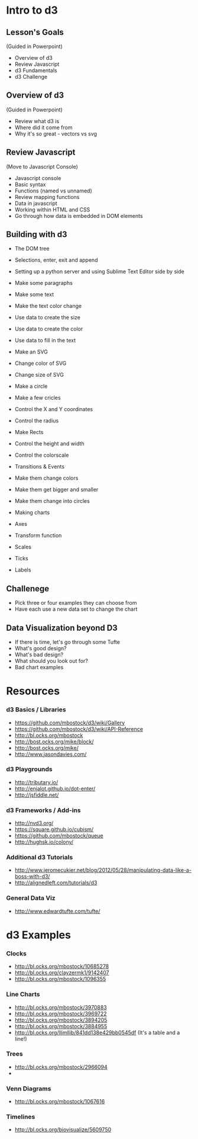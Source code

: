 # Intro to d3 #

## Lesson's Goals ##
(Guided in Powerpoint)
- Overview of d3
- Review Javascript
- d3 Fundamentals
- d3 Challenge

## Overview of d3 ##
(Guided in Powerpoint)
- Review what d3 is
- Where did it come from
- Why it's so great - vectors vs svg

## Review Javascript ##
(Move to Javascript Console)
- Javascript console
- Basic syntax
- Functions (named vs unnamed)
- Review mapping functions 
- Data in javascript
- Working within HTML and CSS
- Go through how data is embedded in DOM elements

## Building with d3 ##
- The DOM tree
- Selections, enter, exit and append 
- Setting up a python server and using Sublime Text Editor side by side 

- Make some paragraphs
- Make some text
- Make the text color change 
- Use data to create the size
- Use data to create the color
- Use data to fill in the text

- Make an SVG
- Change color of SVG
- Change size of SVG

- Make a circle
- Make a few cricles
- Control the X and Y coordinates
- Control the radius 

- Make Rects
- Control the height and width
- Control the colorscale 

- Transitions & Events 
- Make them change colors
- Make them get bigger and smaller
- Make them change into circles 

- Making charts
- Axes
- Transform function 
- Scales
- Ticks
- Labels

## Challenege ##
- Pick three or four examples they can choose from
- Have each use a new data set to change the chart


## Data Visualization beyond D3 ##
- If there is time, let's go through some Tufte
- What's good design?
- What's bad design?
- What should you look out for?
- Bad chart examples 

# Resources #

### d3 Basics / Libraries ###
- https://github.com/mbostock/d3/wiki/Gallery
- https://github.com/mbostock/d3/wiki/API-Reference
- http://bl.ocks.org/mbostock
- http://bost.ocks.org/mike/block/
- http://bost.ocks.org/mike/
- http://www.jasondavies.com/

### d3 Playgrounds ###
- http://tributary.io/
- http://enjalot.github.io/dot-enter/
- http://jsfiddle.net/

### d3 Frameworks / Add-ins ###
- http://nvd3.org/
- https://square.github.io/cubism/
- https://github.com/mbostock/queue
- http://hughsk.io/colony/

### Additional d3 Tutorials ###
- http://www.jeromecukier.net/blog/2012/05/28/manipulating-data-like-a-boss-with-d3/
- http://alignedleft.com/tutorials/d3

### General Data Viz ###
- http://www.edwardtufte.com/tufte/


# d3 Examples #
### Clocks ###
- http://bl.ocks.org/mbostock/10685278
- http://bl.ocks.org/clayzermk1/9142407
- http://bl.ocks.org/mbostock/1096355

### Line Charts ###
- http://bl.ocks.org/mbostock/3970883
- http://bl.ocks.org/mbostock/3969722
- http://bl.ocks.org/mbostock/3894205
- http://bl.ocks.org/mbostock/3884955
- http://bl.ocks.org/llimllib/841dd138e429bb0545df (It's a table and a line!)

### Trees ### 
- http://bl.ocks.org/mbostock/2966094
- 

### Venn Diagrams ###
- http://bl.ocks.org/mbostock/1067616


### Timelines ###
- http://bl.ocks.org/biovisualize/5609750







